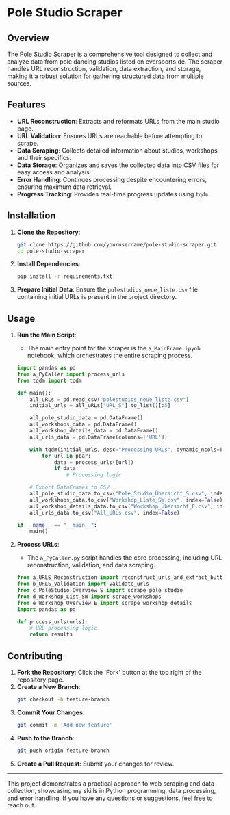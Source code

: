 # Pole Studio Scraper

## Overview

The Pole Studio Scraper is a comprehensive tool designed to collect and analyze data from pole dancing studios listed on eversports.de. The scraper handles URL reconstruction, validation, data extraction, and storage, making it a robust solution for gathering structured data from multiple sources.

## Features

- **URL Reconstruction**: Extracts and reformats URLs from the main studio page.
- **URL Validation**: Ensures URLs are reachable before attempting to scrape.
- **Data Scraping**: Collects detailed information about studios, workshops, and their specifics.
- **Data Storage**: Organizes and saves the collected data into CSV files for easy access and analysis.
- **Error Handling**: Continues processing despite encountering errors, ensuring maximum data retrieval.
- **Progress Tracking**: Provides real-time progress updates using `tqdm`.

## Installation

1. **Clone the Repository**:
    ```bash
    git clone https://github.com/yourusername/pole-studio-scraper.git
    cd pole-studio-scraper
    ```

2. **Install Dependencies**:
    ```bash
    pip install -r requirements.txt
    ```

3. **Prepare Initial Data**: Ensure the `polestudios_neue_liste.csv` file containing initial URLs is present in the project directory.

## Usage

1. **Run the Main Script**:
    - The main entry point for the scraper is the `a_MainFrame.ipynb` notebook, which orchestrates the entire scraping process.

    ```python
    import pandas as pd
    from a_PyCaller import process_urls
    from tqdm import tqdm

    def main():
        all_uRLs = pd.read_csv("polestudios_neue_liste.csv")
        initial_urls = all_uRLs["URL_S"].to_list()[:5]

        all_pole_studio_data = pd.DataFrame()
        all_workshops_data = pd.DataFrame()
        all_workshop_details_data = pd.DataFrame()
        all_urls_data = pd.DataFrame(columns=['URL'])

        with tqdm(initial_urls, desc="Processing URLs", dynamic_ncols=True) as pbar:
            for url in pbar:
                data = process_urls([url])
                if data:
                    # Processing logic

        # Export DataFrames to CSV
        all_pole_studio_data.to_csv("Pole_Studio_Übersicht_S.csv", index=False)
        all_workshops_data.to_csv("Workshop_Liste_SW.csv", index=False)
        all_workshop_details_data.to_csv("Workshop_Übersicht_E.csv", index=False)
        all_urls_data.to_csv("All_URLs.csv", index=False)

    if __name__ == "__main__":
        main()
    ```

2. **Process URLs**:
    - The `a_PyCaller.py` script handles the core processing, including URL reconstruction, validation, and data scraping.

    ```python
    from a_URLS_Reconstruction import reconstruct_urls_and_extract_buttons
    from b_URLS_Validation import validate_urls
    from c_PoleStudio_Overview_S import scrape_pole_studio
    from d_Workshop_List_SW import scrape_workshops
    from e_Workshop_Overview_E import scrape_workshop_details
    import pandas as pd

    def process_urls(urls):
        # URL processing logic
        return results
    ```

## Contributing

1. **Fork the Repository**: Click the 'Fork' button at the top right of the repository page.
2. **Create a New Branch**: 
    ```bash
    git checkout -b feature-branch
    ```
3. **Commit Your Changes**: 
    ```bash
    git commit -m 'Add new feature'
    ```
4. **Push to the Branch**:
    ```bash
    git push origin feature-branch
    ```
5. **Create a Pull Request**: Submit your changes for review.

---

This project demonstrates a practical approach to web scraping and data collection, showcasing my skills in Python programming, data processing, and error handling. If you have any questions or suggestions, feel free to reach out.
